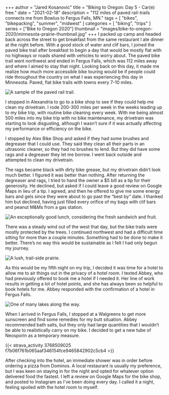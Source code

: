 +++
author = "Jared Kosanovic"
title = "Biking to Oregon: Day 5 - Car(e) free."
date = "2021-02-18"
description = "112 miles of paved rail-trails connects me from Bowlus to Fergus Falls, MN."
tags = [
    "bikes",
    "bikepacking",
    "summer",
    "midwest"
]
categories = [
    "biking",
    "trips"
]
series = ["Bike to Oregon 2020"]
thumbnail = "images/bike-to-oregon-2020/minnesota-prairie-thumbnail.jpg"
+++
I packed up camp and headed back across the street to get breakfast from the same restaurant I ate dinner at the night before.
With a good stock of water and clif bars, I joined the paved bike trail after breakfast to begin a day that would be mostly flat with no highways or roads shared with vehicles to worry about.
The paved bike trail went northwest and ended in Fergus Falls, which was 112 miles away and where I aimed to stay that night.
Looking back on this day, it made me realize how much more accessible bike touring would be if people could ride throughout the country on what I was experiencing this day in Minnesota.
Paved, flat bike trails with towns every 7-10 miles.

![A sample of the paved rail trail.](/images/bike-to-oregon-2020/paved-trail.jpg)

I stopped in Alexandria to go to a bike shop to see if they could help me clean my drivetrain.
I rode 200-300 miles per week in the weeks leading up to my bike trip, with routine bike cleaning every week.
With me being almost 500 miles into my bike trip with no bike maintenance, my drivetrain was starting to look disgusting, although I wasn’t sure if it was actually affecting my performance or efficiency on the bike.

I stopped by Alex Bike Shop and asked if they had some brushes and degreaser that I could use.
They said they clean all their parts in an ultrasonic cleaner, so they had no brushes to lend.
But they did have some rags and a degreaser they let me borrow.
I went back outside and attempted to clean my drivetrain.

The rags became black with dirty bike grease, but my drivetrain didn’t look much better.
I figured it was better than nothing.
After returning the degreaser and rags, I tried to hand the owner a $5 bill as a tip for their generosity.
He declined, but asked if I could leave a good review on Google Maps in lieu of a tip.
I agreed, and then he offered to give me some energy bars and gels since they were about to go past the “best by” date.
I thanked him but declined, having just filled every orifice of my bags with clif bars and peanut M&Ms from a gas station.

![An exceptionally good lunch, considering the fresh sandwich and fruit.](/images/bike-to-oregon-2020/gas-station-sandwich.jpg)

There was a steady wind out of the west that day, but the bike trails were mostly protected by the trees.
I continued northwest and had a difficult time sitting for more than a couple minutes.
Something had to be done to make it better.
There’s no way this would be sustainable as I felt I had only begun my journey.

![A lush, trail-side prairie.](/images/bike-to-oregon-2020/minnesota-prairie.jpg)

As this would be my fifth night on my trip, I decided it was time for a hotel to allow me to air things out in the privacy of a hotel room.
I texted Abbey, who had previously offered to book me a hotel if I needed it.
Her line of work results in getting a lot of hotel points, and she has always been so helpful to book hotels for me.
Abbey responded with the confirmation of a hotel in Fergus Falls.

![One of many lakes along the way.](/images/bike-to-oregon-2020/minnesota-lake.jpg)

When I arrived in Fergus Falls, I stopped at a Walgreens to get more sunscreen and find some remedies for my butt situation.
Abbey recommended bath salts, but they only had large quantities that I wouldn’t be able to realistically carry on my bike.
I decided to get a new tube of Neosporin as a temporary measure.

{{< strava_activity 3768509025 f7b06f761b065aaf346154fce9465842902c5cb4 >}}

After checking into the hotel, an immediate shower was in order before ordering a pizza from Dominos.
A local restaurant is usually my preference, but I was keen on staying in for the night and opted for whatever option delivered food the fastest.
I left a review on Google Maps for the bike shop, and posted to Instagram as I've been doing every day.
I called it a night, feeling spoiled with the hotel room to myself.

